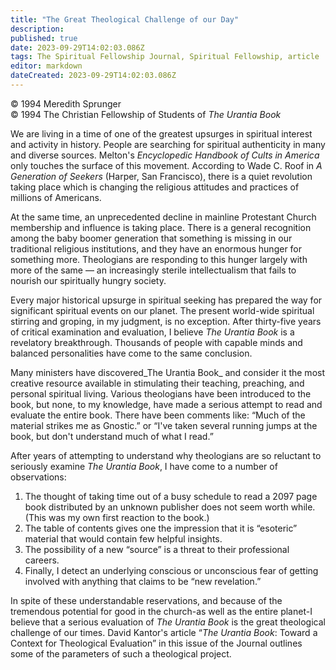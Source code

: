 ```yaml
---
title: "The Great Theological Challenge of our Day"
description: 
published: true
date: 2023-09-29T14:02:03.086Z
tags: The Spiritual Fellowship Journal, Spiritual Fellowship, article
editor: markdown
dateCreated: 2023-09-29T14:02:03.086Z
---
```


<p class="v-card v-sheet theme--light gray lighten-3 px-2">© 1994 Meredith Sprunger<br>© 1994 The Christian Fellowship of Students of <i>The Urantia Book</i></p>

We are living in a time of one of the greatest upsurges in spiritual interest and activity in history. People are searching for spiritual authenticity in many and diverse sources. Melton's _Encyclopedic Handbook of Cults in America_ only touches the surface of this movement. According to Wade C. Roof in _A Generation of Seekers_ (Harper, San Francisco), there is a quiet revolution taking place which is changing the religious attitudes and practices of millions of Americans.

At the same time, an unprecedented decline in mainline Protestant Church membership and influence is taking place. There is a general recognition among the baby boomer generation that something is missing in our traditional religious institutions, and they have an enormous hunger for something more. Theologians are responding to this hunger largely with more of the same — an increasingly sterile intellectualism that fails to nourish our spiritually hungry society.

Every major historical upsurge in spiritual seeking has prepared the way for significant spiritual events on our planet. The present world-wide spiritual stirring and groping, in my judgment, is no exception. After thirty-five years of critical examination and evaluation, I believe _The Urantia Book_ is a revelatory breakthrough. Thousands of people with capable minds and balanced personalities have come to the same conclusion.

Many ministers have discovered_The Urantia Book_ and consider it the most creative resource available in stimulating their teaching, preaching, and personal spiritual living. Various theologians have been introduced to the book, but none, to my knowledge, have made a serious attempt to read and evaluate the entire book. There have been comments like: “Much of the material strikes me as Gnostic.” or “I've taken several running jumps at the book, but don't understand much of what I read.”

After years of attempting to understand why theologians are so reluctant to seriously examine _The Urantia Book_, I have come to a number of observations:

1. The thought of taking time out of a busy schedule to read a 2097 page book distributed by an unknown publisher does not seem worth while. (This was my own first reaction to the book.)
2. The table of contents gives one the impression that it is “esoteric” material that would contain few helpful insights.
3. The possibility of a new “source” is a threat to their professional careers.
4. Finally, I detect an underlying conscious or unconscious fear of getting involved with anything that claims to be “new revelation.”

In spite of these understandable reservations, and because of the tremendous potential for good in the church-as well as the entire planet-I believe that a serious evaluation of _The Urantia Book_ is the great theological challenge of our times. David Kantor's article “_The Urantia Book_: Toward a Context for Theological Evaluation” in this issue of the Journal outlines some of the parameters of such a theological project.